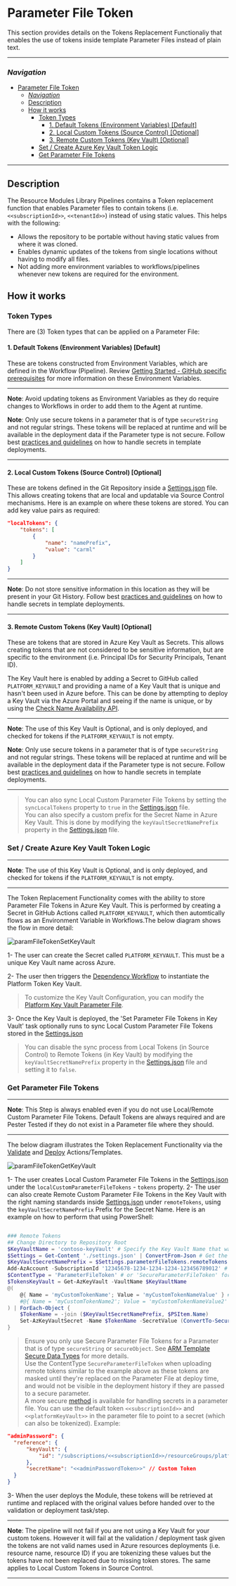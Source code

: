 # Parameter File Token

This section provides details on the Tokens Replacement Functionaliy that enables the use of tokens inside template Parameter Files instead of plain text.

---

### _Navigation_

- [Parameter File Token](#parameter-file-token)
    - [_Navigation_](#navigation)
  - [Description](#description)
  - [How it works](#how-it-works)
    - [Token Types](#token-types)
      - [1. Default Tokens (Environment Variables) [Default]](#1-default-tokens-environment-variables-default)
      - [2. Local Custom Tokens (Source Control) [Optional]](#2-local-custom-tokens-source-control-optional)
      - [3. Remote Custom Tokens (Key Vault) [Optional]](#3-remote-custom-tokens-key-vault-optional)
    - [Set / Create Azure Key Vault Token Logic](#set--create-azure-key-vault-token-logic)
    - [Get Parameter File Tokens](#get-parameter-file-tokens)

---

## Description

The Resource Modules Library Pipelines contains a Token replacement function that enables Parameter files to contain tokens (i.e. `<<subscriptionId>>`, `<<tenantId>>`) instead of using static values. This helps with the following:

- Allows the repository to be portable without having static values from where it was cloned.
- Enables dynamic updates of the tokens from single locations without having to modify all files.
- Not adding more environment variables to workflows/pipelines whenever new tokens are required for the environment.

## How it works

### Token Types

There are (3) Token types that can be applied on a Parameter File:

#### 1. Default Tokens (Environment Variables) [Default]

These are tokens constructed from Environment Variables, which are defined in the Workflow (Pipeline). Review [Getting Started - GitHub specific prerequisites](./GettingStarted.md##github-specific-prerequisites) for more information on these Environment Variables.

---
**Note**: Avoid updating tokens as Environment Variables as they do require changes to Workflows in order to add them to the Agent at runtime.

**Note**: Only use secure tokens in a parameter that is of type `secureString` and not regular strings. These tokens will be replaced at runtime and will be available in the deployment data if the Parameter type is not secure. Follow best [practices and guidelines](https://docs.microsoft.com/en-us/azure/azure-resource-manager/templates/best-practices#security-recommendations-for-parameters) on how to handle secrets in template deployments.

---

#### 2. Local Custom Tokens (Source Control) [Optional]

These are tokens defined in the Git Repository inside a [Settings.json](../../settings.json) file. This allows creating tokens that are local and updatable via Source Control mechanisms. Here is an example on where these tokens are stored. You can add key value pairs as required:

```json
"localTokens": {
    "tokens": [
        {
            "name": "namePrefix",
            "value": "carml"
        }
    ]
}
```

---
**Note**: Do not store sensitive information in this location as they will be present in your Git History. Follow best [practices and guidelines](https://docs.microsoft.com/en-us/azure/azure-resource-manager/templates/best-practices#security-recommendations-for-parameters) on how to handle secrets in template deployments.

---

#### 3. Remote Custom Tokens (Key Vault) [Optional]

These are tokens that are stored in Azure Key Vault as Secrets. This allows creating tokens that are not considered to be sensitive information, but are specific to the environment (i.e. Principal IDs for Security Principals, Tenant ID).

The Key Vault here is enabled by adding a Secret to GitHub called `PLATFORM_KEYVAULT` and providing a name of a Key Vault that is unique and hasn't been used in Azure before. This can be done by attempting to deploy a Key Vault via the Azure Portal and seeing if the name is unique, or by using the [Check Name Availability API](https://docs.microsoft.com/en-us/rest/api/keyvault/vaults/check-name-availability).

---
**Note**: The use of this Key Vault is Optional, and is only deployed, and checked for tokens if the `PLATFORM_KEYVAULT` is not empty.

**Note**: Only use secure tokens in a parameter that is of type `secureString` and not regular strings. These tokens will be replaced at runtime and will be available in the deployment data if the Parameter type is not secure. Follow best [practices and guidelines](https://docs.microsoft.com/en-us/azure/azure-resource-manager/templates/best-practices#security-recommendations-for-parameters) on how to handle secrets in template deployments.

---

> You can also sync Local Custom Parameter File Tokens by setting the `syncLocalTokens` property to `true` in the [Settings.json](../../settings.json) file. </br>
> You can also specify a custom prefix for the Secret Name in Azure Key Vault. This is done by modifying the `keyVaultSecretNamePrefix` property in the [Settings.json](../../settings.json) file.

### Set / Create Azure Key Vault Token Logic

 ---
**Note**: The use of this Key Vault is Optional, and is only deployed, and checked for tokens if the `PLATFORM_KEYVAULT` is not empty.

---

The Token Replacement Functionality comes with the ability to store Parameter File Tokens in Azure Key Vault. This is performed by creating a Secret in GitHub Actions called `PLATFORM_KEYVAULT`, which then automtically flows as an Environment Variable in Workflows.The below diagram shows the flow in more detail:

![paramFileTokenSetKeyVault](../media/paramFileTokenSetKeyVault.jpg)

1- The user can create the Secret called `PLATFORM_KEYVAULT`. This must be a unique Key Vault name across Azure.

2- The user then triggers the [Dependency Workflow](../../.github/workflows/platform.dependencies.yml) to instantiate the Platform Token Key Vault.

  > To customize the Key Vault Configuration, you can modify the [Platform Key Vault Parameter File](../../utilities/dependencies/Microsoft.KeyVault/vaults/parameters/platform.parameters.json).

3- Once the Key Vault is deployed, the 'Set Parameter File Tokens in Key Vault' task optionally runs to sync Local Custom Parameter File Tokens stored in the [Settings.json](../../settings.json)

  > You can disable the sync process from Local Tokens (in Source Control) to Remote Tokens (in Key Vault) by modifying the `keyVaultSecretNamePrefix` property in the [Settings.json](../../settings.json) file and setting it to `false`.

### Get Parameter File Tokens

 ---
**Note**: This Step is always enabled even if you do not use Local/Remote Custom Parameter File Tokens. Default Tokens are always required and are Pester Tested if they do not exist in a Parameter file where they should.

---

The below diagram illustrates the Token Replacement Functionality via the [Validate](../../.github/actions/templates/validateModuleDeploy/action.yml) and [Deploy](../../actions/../.github/actions/templates/deployModule/action.yml) Actions/Templates.

![paramFileTokenGetKeyVault](../media/paramFileTokenGetTokens.jpg)

1- The user creates Local Custom Parameter File Tokens in the [Settings.json](../../settings.json) under the `localCustomParameterFileTokens` - `tokens` property.
2- The user can also create Remote Custom Parameter File Tokens in the Key Vault with the right naming standards inside [Settings.json](../../settings.json) under `remoteTokens`, using the `keyVaultSecretNamePrefix` Prefix for the Secret Name. Here is an example on how to perform that using PowerShell:

  ```powershell

  ### Remote Tokens
  ## Change Directory to Repository Root
  $KeyVaultName = 'contoso-keyVault' # Specify the Key Vault Name that was used in the 'PLATFORM_KEYVAULT' Secret. Make sure you can read/write secrets to this Vault
  $Settings = Get-Content './settings.json' | ConvertFrom-Json # Get the Settings File from the Repository that contains Remote Tokens Information
  $KeyVaultSecretNamePrefix = $Settings.parameterFileTokens.remoteTokens.keyVaultSecretNamePrefix # Specifies Prefix for Secret Name in Key Vault
  Add-AzAccount -SubscriptionId '12345678-1234-1234-1234-123456789012' # Login To Azure
  $ContentType = 'ParameterFileToken' # or 'SecureParameterFileToken' for Secure String Parameters
  $TokensKeyVault = Get-AzKeyVault -VaultName $KeyVaultName
  @(
      @{ Name = 'myCustomTokenName'; Value = 'myCustomTokenNameValue' } # Specify the Name/Value for the Token (Secret) In Key Vault, you can add multiple
      #@{ Name = 'myCustomTokenName2'; Value = 'myCustomTokenNameValue2' } # Example of another Entry
  ) | ForEach-Object {
      $TokenName = -join ($KeyVaultSecretNamePrefix, $PSItem.Name)
      Set-AzKeyVaultSecret -Name $TokenName -SecretValue (ConvertTo-SecureString -AsPlainText $PSItem.Name) -VaultName $TokensKeyVault.VaultName -ContentType $ContentType
  }

  ```

  > Ensure you only use Secure Parameter File Tokens for a Parameter that is of type `secureString` or `secureObject`. See [ARM Template Secure Data Types](https://docs.microsoft.com/en-us/azure/azure-resource-manager/templates/data-types#secure-strings-and-objects) for more details. </br>
  > Use the ContentType `SecureParameterFileToken` when uploading remote tokens similar to the example above as these tokens are masked until they're replaced on the Parameter File at deploy time, and would not be visible in the deployment history if they are passed to a secure parameter. </br>
  > A more secure [method](https://docs.microsoft.com/en-us/azure/azure-resource-manager/templates/template-tutorial-use-key-vault#edit-the-parameters-file) is available for handling secrets in a parameter file. You can use the default token `<<subscriptionId>>` and `<<platformKeyVault>>` in the parameter file to point to a secret (which can also be tokenized). Example:

  ```json
  "adminPassword": {
    "reference": {
        "keyVault": {
            "id": "/subscriptions/<<subscriptionId>>/resourceGroups/platform-core-rg/providers/Microsoft.KeyVault/vaults/<<platformKeyVault>>" // Default Tokens
        },
        "secretName": "<<adminPasswordToken>>" // Custom Token
    }
  }
  ```

3- When the user deploys the Module, these tokens will be retrieved at runtime and replaced with the original values before handed over to the validation or deployment task/step.

---
**Note**: The pipeline will not fail if you are not using a Key Vault for your custom tokens. However it will fail at the validation / deployment task given the tokens are not valid names used in Azure resources deployments (i.e. resource name, resource ID) if you are tokenizing these values but the tokens have not been replaced due to missing token stores. The same applies to Local Custom Tokens in Source Control.

---


